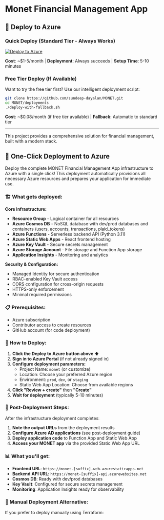 # Monet Financial Management App

## 🚀 Deploy to Azure

### Quick Deploy (Standard Tier - Always Works)
[![Deploy to Azure](https://aka.ms/deploytoazurebutton)](https://portal.azure.com/#create/Microsoft.Template/uri/https%3A%2F%2Fraw.githubusercontent.com%2Fsundeep-dayalan%2FMONET%2Fdummy%2Fazuredeploy%2Fazuredeploy.json)



**Cost**: ~$1-5/month | **Deployment**: Always succeeds | **Setup Time**: 5-10 minutes

### Free Tier Deploy (If Available)
Want to try the free tier first? Use our intelligent deployment script:
```bash
git clone https://github.com/sundeep-dayalan/MONET.git
cd MONET/deployments
./deploy-with-fallback.sh
```
**Cost**: ~$0.08/month (if free tier available) | **Fallback**: Automatic to standard tier

---

This project provides a comprehensive solution for financial management, built with a modern stack.

## 🚀 One-Click Deployment to Azure

Deploy the complete MONET Financial Management App infrastructure to Azure with a single click! This deployment automatically provisions all necessary Azure resources and prepares your application for immediate use.

### 🏗️ What gets deployed:

**Core Infrastructure:**
*   **Resource Group** - Logical container for all resources
*   **Azure Cosmos DB** - NoSQL database with dev/prod databases and containers (users, accounts, transactions, plaid_tokens)
*   **Azure Functions** - Serverless backend API (Python 3.11)
*   **Azure Static Web Apps** - React frontend hosting
*   **Azure Key Vault** - Secure secrets management
*   **Azure Storage Account** - File storage and Function App storage
*   **Application Insights** - Monitoring and analytics

**Security & Configuration:**
*   Managed Identity for secure authentication
*   RBAC-enabled Key Vault access
*   CORS configuration for cross-origin requests
*   HTTPS-only enforcement
*   Minimal required permissions

### 📋 Prerequisites:

- Azure subscription
- Contributor access to create resources
- GitHub account (for code deployment)

### 🎯 How to Deploy:

1.  **Click the Deploy to Azure button above** ⬆️
2.  **Sign in to Azure Portal** (if not already signed in)
3.  **Configure deployment parameters:**
    - Project Name: `monet` (or customize)
    - Location: Choose your preferred Azure region
    - Environment: `prod`, `dev`, or `staging`
    - Static Web App Location: Choose from available regions
4.  **Click "Review + create"** then **"Create"**
5.  **Wait for deployment** (typically 5-10 minutes)

### 🎉 Post-Deployment Steps:

After the infrastructure deployment completes:

1. **Note the output URLs** from the deployment results
2. **Configure Azure AD applications** (see post-deployment guide)
3. **Deploy application code** to Function App and Static Web App
4. **Access your MONET app** via the provided Static Web App URL

### 📊 What you'll get:

- **Frontend URL**: `https://monet-[suffix]-web.azurestaticapps.net`
- **Backend API URL**: `https://monet-[suffix]-api.azurewebsites.net`
- **Cosmos DB**: Ready with dev/prod databases
- **Key Vault**: Configured for secure secrets management
- **Monitoring**: Application Insights ready for observability

### 🔧 Manual Deployment Alternative:

If you prefer to deploy manually using Terraform:
